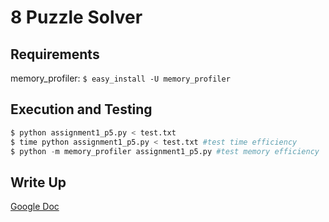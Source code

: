 # 8 Puzzle Solver

## Requirements
memory_profiler: ```$ easy_install -U memory_profiler```

## Execution and Testing
```Python
$ python assignment1_p5.py < test.txt
$ time python assignment1_p5.py < test.txt #test time efficiency
$ python -m memory_profiler assignment1_p5.py #test memory efficiency
```

## Write Up
[Google Doc](https://docs.google.com/document/d/1tV5ZrC3T7a6Cqck9LmErZt7EzE_APrZbe1uHR_TXEEI/edit?usp=sharing)
